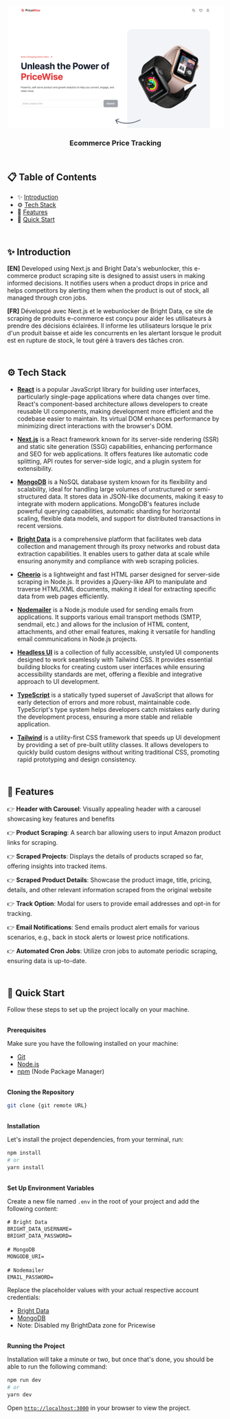 <div align="center">
    <a href="https://pricewise-fv.vercel.app" target="_blank">
      <img src="public/design/preview.png" alt="Project Banner">
    </a>
  <h3 align="center">Ecommerce Price Tracking</h3>
</div>

##  <br /> 📋 <a name="table">Table of Contents</a>

- ✨ [Introduction](#introduction)
- ⚙️ [Tech Stack](#tech-stack)
- 📝 [Features](#features)
- 🚀 [Quick Start](#quick-start)

##  <br /> <a name="introduction">✨ Introduction</a>

**[EN]** Developed using Next.js and Bright Data's webunlocker, this e-commerce product scraping site is designed to assist users in making informed decisions. It notifies users when a product drops in price and helps competitors by alerting them when the product is out of stock, all managed through cron jobs.

**[FR]** Développé avec Next.js et le webunlocker de Bright Data, ce site de scraping de produits e-commerce est conçu pour aider les utilisateurs à prendre des décisions éclairées. Il informe les utilisateurs lorsque le prix d'un produit baisse et aide les concurrents en les alertant lorsque le produit est en rupture de stock, le tout géré à travers des tâches cron.

##  <br /> <a name="tech-stack">⚙️ Tech Stack</a>

- [**React**](https://react.dev/reference/react) is a popular JavaScript library for building user interfaces, particularly single-page applications where data changes over time. React's component-based architecture allows developers to create reusable UI components, making development more efficient and the codebase easier to maintain. Its virtual DOM enhances performance by minimizing direct interactions with the browser's DOM.

- [**Next.js**](https://nextjs.org/docs) is a React framework known for its server-side rendering (SSR) and static site generation (SSG) capabilities, enhancing performance and SEO for web applications. It offers features like automatic code splitting, API routes for server-side logic, and a plugin system for extensibility.

- [**MongoDB**](https://www.mongodb.com/docs/atlas/getting-started/) is a NoSQL database system known for its flexibility and scalability, ideal for handling large volumes of unstructured or semi-structured data. It stores data in JSON-like documents, making it easy to integrate with modern applications. MongoDB's features include powerful querying capabilities, automatic sharding for horizontal scaling, flexible data models, and support for distributed transactions in recent versions.

- [**Bright Data**](https://docs.brightdata.com/introduction) is a comprehensive platform that facilitates web data collection and management through its proxy networks and robust data extraction capabilities. It enables users to gather data at scale while ensuring anonymity and compliance with web scraping policies.

- [**Cheerio**](https://cheerio.js.org/docs/intro) is a lightweight and fast HTML parser designed for server-side scraping in Node.js. It provides a jQuery-like API to manipulate and traverse HTML/XML documents, making it ideal for extracting specific data from web pages efficiently.

- [**Nodemailer**](https://nodemailer.com/) is a Node.js module used for sending emails from applications. It supports various email transport methods (SMTP, sendmail, etc.) and allows for the inclusion of HTML content, attachments, and other email features, making it versatile for handling email communications in Node.js projects.

- [**Headless UI**](https://headlessui.com/) is a collection of fully accessible, unstyled UI components designed to work seamlessly with Tailwind CSS. It provides essential building blocks for creating custom user interfaces while ensuring accessibility standards are met, offering a flexible and integrative approach to UI development.

- [**TypeScript**](https://www.typescriptlang.org/docs/) is a statically typed superset of JavaScript that allows for early detection of errors and more robust, maintainable code. TypeScript's type system helps developers catch mistakes early during the development process, ensuring a more stable and reliable application.

- [**Tailwind**](https://v2.tailwindcss.com/docs) is a utility-first CSS framework that speeds up UI development by providing a set of pre-built utility classes. It allows developers to quickly build custom designs without writing traditional CSS, promoting rapid prototyping and design consistency.



## <br/> <a name="features">📝 Features</a>

👉 **Header with Carousel**: Visually appealing header with a carousel showcasing key features and benefits

👉 **Product Scraping**: A search bar allowing users to input Amazon product links for scraping.

👉 **Scraped Projects**: Displays the details of products scraped so far, offering insights into tracked items.

👉 **Scraped Product Details**: Showcase the product image, title, pricing, details, and other relevant information scraped from the original website

👉 **Track Option**: Modal for users to provide email addresses and opt-in for tracking.

👉 **Email Notifications**: Send emails product alert emails for various scenarios, e.g., back in stock alerts or lowest price notifications.

👉 **Automated Cron Jobs**: Utilize cron jobs to automate periodic scraping, ensuring data is up-to-date.


## <br /> <a name="quick-start">🚀 Quick Start</a>

Follow these steps to set up the project locally on your machine.

<br/>**Prerequisites**

Make sure you have the following installed on your machine:

- [Git](https://git-scm.com/)
- [Node.js](https://nodejs.org/en)
- [npm](https://www.npmjs.com/) (Node Package Manager)

<br/>**Cloning the Repository**

```bash
git clone {git remote URL}
```

<br/>**Installation**

Let's install the project dependencies, from your terminal, run:

```bash
npm install
# or
yarn install
```

<br/>**Set Up Environment Variables**

Create a new file named `.env` in the root of your project and add the following content:

```env
# Bright Data
BRIGHT_DATA_USERNAME=
BRIGHT_DATA_PASSWORD=

# MongoDB
MONGODB_URI=

# Nodemailer
EMAIL_PASSWORD=
```

Replace the placeholder values with your actual respective account credentials:

- [Bright Data](https://brightdata.com/)
- [MongoDB](https://cloud.mongodb.com)
- Note: Disabled my BrightData zone for Pricewise


<br/>**Running the Project**

Installation will take a minute or two, but once that's done, you should be able to run the following command:

```bash
npm run dev
# or
yarn dev
```

Open [`http://localhost:3000`](http://localhost:3000) in your browser to view the project.